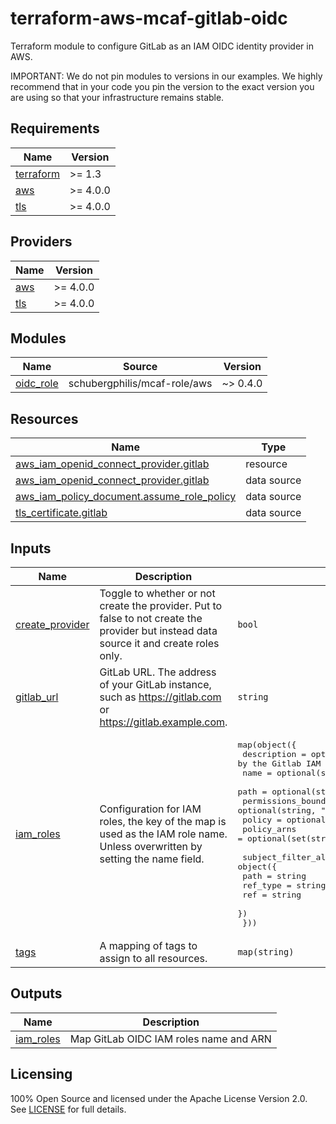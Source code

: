 # terraform-aws-mcaf-gitlab-oidc

Terraform module to configure GitLab as an IAM OIDC identity provider in AWS.

IMPORTANT: We do not pin modules to versions in our examples. We highly recommend that in your code you pin the version to the exact version you are using so that your infrastructure remains stable.

<!-- BEGIN_TF_DOCS -->
## Requirements

| Name | Version |
|------|---------|
| <a name="requirement_terraform"></a> [terraform](#requirement\_terraform) | >= 1.3 |
| <a name="requirement_aws"></a> [aws](#requirement\_aws) | >= 4.0.0 |
| <a name="requirement_tls"></a> [tls](#requirement\_tls) | >= 4.0.0 |

## Providers

| Name | Version |
|------|---------|
| <a name="provider_aws"></a> [aws](#provider\_aws) | >= 4.0.0 |
| <a name="provider_tls"></a> [tls](#provider\_tls) | >= 4.0.0 |

## Modules

| Name | Source | Version |
|------|--------|---------|
| <a name="module_oidc_role"></a> [oidc\_role](#module\_oidc\_role) | schubergphilis/mcaf-role/aws | ~> 0.4.0 |

## Resources

| Name | Type |
|------|------|
| [aws_iam_openid_connect_provider.gitlab](https://registry.terraform.io/providers/hashicorp/aws/latest/docs/resources/iam_openid_connect_provider) | resource |
| [aws_iam_openid_connect_provider.gitlab](https://registry.terraform.io/providers/hashicorp/aws/latest/docs/data-sources/iam_openid_connect_provider) | data source |
| [aws_iam_policy_document.assume_role_policy](https://registry.terraform.io/providers/hashicorp/aws/latest/docs/data-sources/iam_policy_document) | data source |
| [tls_certificate.gitlab](https://registry.terraform.io/providers/hashicorp/tls/latest/docs/data-sources/certificate) | data source |

## Inputs

| Name | Description | Type | Default | Required |
|------|-------------|------|---------|:--------:|
| <a name="input_create_provider"></a> [create\_provider](#input\_create\_provider) | Toggle to whether or not create the provider. Put to false to not create the provider but instead data source it and create roles only. | `bool` | `true` | no |
| <a name="input_gitlab_url"></a> [gitlab\_url](#input\_gitlab\_url) | GitLab URL. The address of your GitLab instance, such as https://gitlab.com or https://gitlab.example.com. | `string` | `"https://gitlab.com"` | no |
| <a name="input_iam_roles"></a> [iam\_roles](#input\_iam\_roles) | Configuration for IAM roles, the key of the map is used as the IAM role name. Unless overwritten by setting the name field. | <pre>map(object({<br>    description              = optional(string, "Role assumed by the Gitlab IAM OIDC provider")<br>    name                     = optional(string, null)<br>    path                     = optional(string, "/")<br>    permissions_boundary_arn = optional(string, "")<br>    policy                   = optional(string, null)<br>    policy_arns              = optional(set(string), [])<br><br>    subject_filter_allowed = object({<br>      path     = string<br>      ref_type = string<br>      ref      = string<br>    })<br>  }))</pre> | `{}` | no |
| <a name="input_tags"></a> [tags](#input\_tags) | A mapping of tags to assign to all resources. | `map(string)` | `null` | no |

## Outputs

| Name | Description |
|------|-------------|
| <a name="output_iam_roles"></a> [iam\_roles](#output\_iam\_roles) | Map GitLab OIDC IAM roles name and ARN |
<!-- END_TF_DOCS -->

## Licensing

100% Open Source and licensed under the Apache License Version 2.0. See [LICENSE](https://github.com/schubergphilis/terraform-aws-mcaf-gitlab-oidc/blob/main/LICENSE) for full details.

